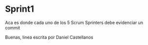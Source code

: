# Sprint1
Aca es donde cada uno de los 5 Scrum Sprinters debe evidenciar un commit

Buenas, linea escrita por Daniel Castellanos
